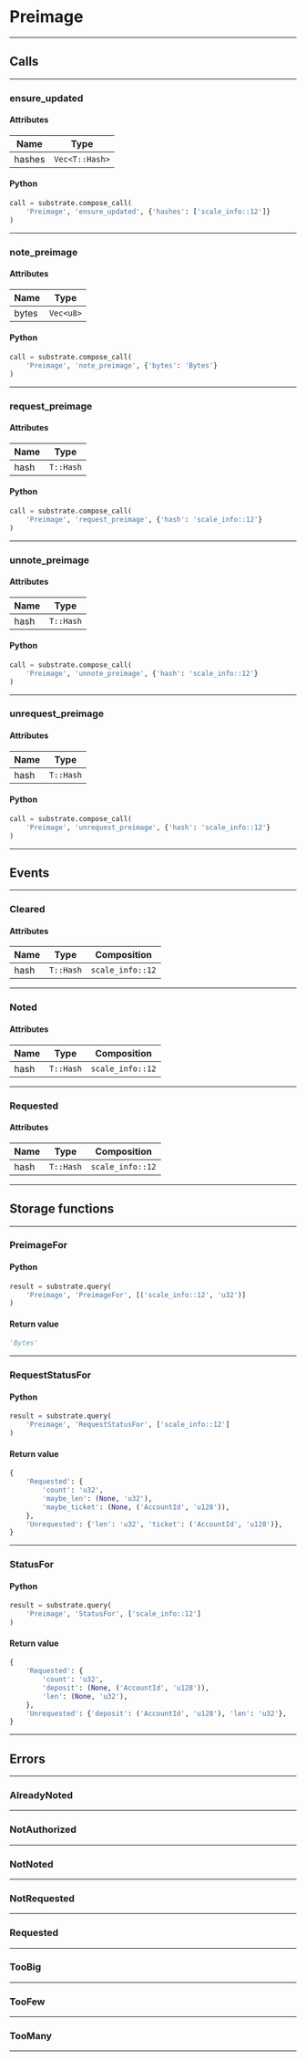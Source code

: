 
# Preimage

---------
## Calls

---------
### ensure_updated
#### Attributes
| Name | Type |
| -------- | -------- | 
| hashes | `Vec<T::Hash>` | 

#### Python
```python
call = substrate.compose_call(
    'Preimage', 'ensure_updated', {'hashes': ['scale_info::12']}
)
```

---------
### note_preimage
#### Attributes
| Name | Type |
| -------- | -------- | 
| bytes | `Vec<u8>` | 

#### Python
```python
call = substrate.compose_call(
    'Preimage', 'note_preimage', {'bytes': 'Bytes'}
)
```

---------
### request_preimage
#### Attributes
| Name | Type |
| -------- | -------- | 
| hash | `T::Hash` | 

#### Python
```python
call = substrate.compose_call(
    'Preimage', 'request_preimage', {'hash': 'scale_info::12'}
)
```

---------
### unnote_preimage
#### Attributes
| Name | Type |
| -------- | -------- | 
| hash | `T::Hash` | 

#### Python
```python
call = substrate.compose_call(
    'Preimage', 'unnote_preimage', {'hash': 'scale_info::12'}
)
```

---------
### unrequest_preimage
#### Attributes
| Name | Type |
| -------- | -------- | 
| hash | `T::Hash` | 

#### Python
```python
call = substrate.compose_call(
    'Preimage', 'unrequest_preimage', {'hash': 'scale_info::12'}
)
```

---------
## Events

---------
### Cleared
#### Attributes
| Name | Type | Composition
| -------- | -------- | -------- |
| hash | `T::Hash` | ```scale_info::12```

---------
### Noted
#### Attributes
| Name | Type | Composition
| -------- | -------- | -------- |
| hash | `T::Hash` | ```scale_info::12```

---------
### Requested
#### Attributes
| Name | Type | Composition
| -------- | -------- | -------- |
| hash | `T::Hash` | ```scale_info::12```

---------
## Storage functions

---------
### PreimageFor

#### Python
```python
result = substrate.query(
    'Preimage', 'PreimageFor', [('scale_info::12', 'u32')]
)
```

#### Return value
```python
'Bytes'
```
---------
### RequestStatusFor

#### Python
```python
result = substrate.query(
    'Preimage', 'RequestStatusFor', ['scale_info::12']
)
```

#### Return value
```python
{
    'Requested': {
        'count': 'u32',
        'maybe_len': (None, 'u32'),
        'maybe_ticket': (None, ('AccountId', 'u128')),
    },
    'Unrequested': {'len': 'u32', 'ticket': ('AccountId', 'u128')},
}
```
---------
### StatusFor

#### Python
```python
result = substrate.query(
    'Preimage', 'StatusFor', ['scale_info::12']
)
```

#### Return value
```python
{
    'Requested': {
        'count': 'u32',
        'deposit': (None, ('AccountId', 'u128')),
        'len': (None, 'u32'),
    },
    'Unrequested': {'deposit': ('AccountId', 'u128'), 'len': 'u32'},
}
```
---------
## Errors

---------
### AlreadyNoted

---------
### NotAuthorized

---------
### NotNoted

---------
### NotRequested

---------
### Requested

---------
### TooBig

---------
### TooFew

---------
### TooMany

---------
